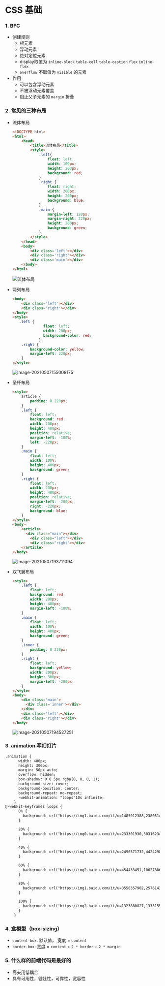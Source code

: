 # CSS 基础

### 1. BFC

* 创建规则
  * 根元素
  * 浮动元素
  * 绝对定位元素
  * display取值为  `inline-block`  `table-cell`  `table-caption`  `flex`  `inline-flex`
  * `overflow` 不取值为 `visible` 的元素
* 作用
  * 可以包含浮动元素
  * 不被浮动元素覆盖
  * 阻止父子元素的 `margin` 折叠

### 2. 常见的三种布局

* 流体布局

  ```html
  <!DOCTYPE html>
  <html>
      <head>
          <title>流体布局</title>
          <style>
              .left{
                  float: left;
                  width: 100px;
                  height: 200px;
                  background: red;
              }
              .right {
                  float: right;
                  width: 200px;
                  height: 200px;
                  background: blue;
              }
              .main {
                  margin-left: 120px;
                  margin-right: 220px;
                  height: 200px;
                  background: green;
              }
          </style>
      </head>
      <body>
          <div class='left'></div>
          <div class='right'></div>
          <div class='main'></div>
      </body>
  </html>
  ```

  ![流体布局](C:\Users\San\AppData\Roaming\Typora\typora-user-images\image-20210507154106511.png)

* 两列布局

  ```html
  <body>
      <div class='left'></div>
      <div class='right'></div>
  </body>
  <style>
  	 .left {
                float: left;
                width: 200px;
                background-color: red;
              }
      .right {
          background-color: yellow;
          margin-left: 220px;
      }
  </style>
  ```

  ![image-20210507155008175](C:\Users\San\AppData\Roaming\Typora\typora-user-images\image-20210507155008175.png)

* 圣杯布局

  ```html
  <style>
      article {
          padding: 0 220px;
      }
      .left {
          float: left;
          background: red;
          width: 200px;
          height: 400px;
          position: relative;
          margin-left: -100%;
          left: -220px;
      }
      .main {
          float: left;
          width: 100%;
          height: 400px;
          background: green;
      }
      .right {
          float: left;
          width: 200px;
          height: 400px;
          position: relative;
          margin-left: -200px;
          right: -220px;
          background: blue;
      }
  </style>
  <body>
      <article>
      	<div class="main"></div>
          <div class="left"></div>
          <div class="right"></div>
      </article>
  </body>
  ```

  ![image-20210507193711094](C:\Users\San\AppData\Roaming\Typora\typora-user-images\image-20210507193711094.png)

* 双飞翼布局

  ```html
  <style>
      .left {
          float: left;
          background: red;
          width: 200px;
          height: 400px;
          margin-left: -100%;
      }
      .main {
          float: left;
          width: 100%;
          height: 400px;
          background: green;
      }
      .inner {
          padding: 0 220px;
      }
      .right {
          float: left;
          background: yellow;
          width: 200px;
          height: 300px;
          margin-left: -200px;
      }
  </style>
  <body>
      <div class='main'>
      	<div class='inner'></div>
      </div>
      <div class='left'></div>
      <div class='right'></div>
  </body>
  ```

  ![image-20210507194527251](C:\Users\San\AppData\Roaming\Typora\typora-user-images\image-20210507194527251.png)

### 3. animation 写幻灯片

```html
.animation {
      width: 400px;
      height: 300px;
      margin: 50px auto;
      overflow: hidden;
      box-shadow: 0 0 5px rgba(0, 0, 0, 1);
      background-size: cover;
      background-position: center;
      background-repeat: no-repeat;
      -webkit-animation: "loops"10s infinite;
    }
@-webkit-keyframes loops {
      0% {
        background: url("https://img1.baidu.com/it/u=1485012388,2380514454&fm=26&fmt=auto&gp=0.jpg")
      }

      20% {
        background: url("https://img0.baidu.com/it/u=233301930,3031623456&fm=11&fmt=auto&gp=0.jpg")
      }

      40% {
        background: url("https://img1.baidu.com/it/u=2496571732,442429806&fm=26&fmt=auto&gp=0.jpg")
      }

      60% {
        background: url("https://img2.baidu.com/it/u=454433451,1062788669&fm=26&fmt=auto&gp=0.jpg");
      }

      80% {
        background: url("https://img1.baidu.com/it/u=3558357902,2576143131&fm=15&fmt=auto&gp=0.jpg")
      }

      100% {
        background: url("https://img2.baidu.com/it/u=1323880827,1335155297&fm=26&fmt=auto&gp=0.jpg");
      }
    }
```

### 4.  盒模型（box-sizing）

* `content-box`: 默认值， 宽度 = `content`
* `border-box`: 宽度 = `content` + `2 * border` + `2 * margin`

### 5.  什么样的前端代码是最好的

* 高夫用低耦合
* 具有可用性，健壮性，可靠性，宽容性

